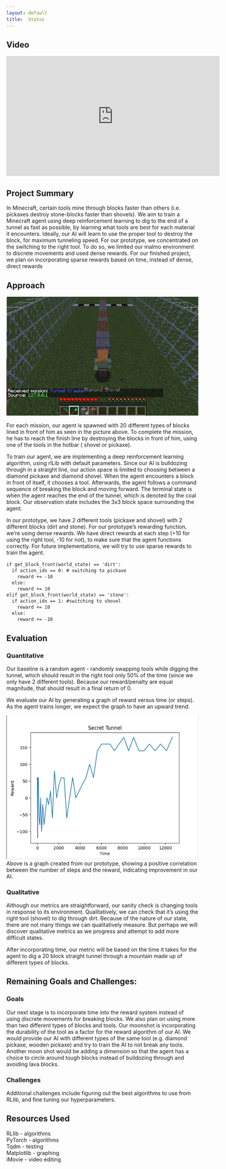 ```yaml
---
layout: default
title:  Status
---
```

## Video
<iframe width="560" height="315" src="https://youtu.be/wTAyOouitOs" frameborder="0" allow="accelerometer; autoplay; encrypted-media; gyroscope; picture-in-picture" allowfullscreen></iframe>

## Project Summary
In Minecraft, certain tools mine through blocks faster than others (i.e. pickaxes destroy stone-blocks faster than shovels). We aim to train a Minecraft agent using deep reinforcement learning to dig to the end of a tunnel as fast as possible, by learning what tools are best for each material it encounters. Ideally, our AI will learn to use the proper tool to destroy the block, for maximum tunneling speed. For our prototype, we concentrated on the switching to the right tool. To do so, we limited our malmo environment to discrete movements and used dense rewards. For our finished project, we plan on incorporating sparse rewards based on time, instead of dense, direct rewards

## Approach

<img src="assets/steve.png" >

For each mission, our agent is spawned with 20 different types of blocks lined in front of him as seen in the picture above. To complete the mission, he has to reach the finish line by destroying the blocks in front of him, using one of the tools in the hotbar ( shovel or pickaxe).  

To train our agent, we are implementing a deep reinforcement learning algorithm, using rlLib with default parameters. Since our AI is bulldozing through in a straight line, our action space is limited to choosing between a diamond pickaxe and diamond shovel. When the agent encounters a block in front of itself, it chooses a tool. Afterwards, the agent follows a command sequence of breaking the block and moving forward. The terminal state is when the agent reaches the end of the tunnel, which is denoted by the coal block. Our observation state includes the 3x3 block space surrounding the agent. 

In our prototype, we have 2 different tools (pickaxe and shovel) with 2 different blocks (dirt and stone). For our prototype’s rewarding function, we’re using dense rewards. We have direct rewards at each step (+10 for using the right tool, -10 for not), to make sure that the agent functions correctly. For future implementations, we will try to use sparse rewards to train the agent. 

```
if get_block_front(world_state) == 'dirt':
  if action_idx == 0: # switching to pickaxe
    reward += -10
  else:
    reward += 10
elif get_block_front(world_state) == 'stone':
  if action_idx == 1: #switching to shovel
    reward += 10
  else:
    reward += -10
```


## Evaluation
### Quantitative
Our baseline is a random agent - randomly swapping tools while digging the tunnel, which should result in the right tool only 50% of the time (since we only have 2 different tools). Because our reward/penalty are equal magnitude, that should result in a final return of 0.

We evaluate our AI by generating a graph of reward versus time (or steps). As the agent trains longer, we expect the graph to have an upward trend. 

<img src="assets/rewards.png" >  
Above is a graph created from our prototype, showing a positive correlation between the number of steps and the reward, indicating improvement in our AI. 

### Qualitative
Although our metrics are straightforward, our sanity check is changing tools in response to its environment. Qualitatively, we can check that it’s using the right tool (shovel) to dig through dirt. Because of the nature of our state, there are not many things we can qualitatively measure. But perhaps we will discover qualitative metrics as we progress and attempt to add more difficult states.

After incorporating time, our metric will be based on the time it takes for the agent to dig a 20 block straight tunnel through a mountain made up of different types of blocks. 

## Remaining Goals and Challenges:
### Goals
Our next stage is to incorporate time into the reward system instead of using discrete movements for breaking blocks. We also plan on using more than two different types of blocks and tools. Our moonshot is incorporating the durability of the tool as a factor for the reward algorithm of our AI. We would provide our AI with different types of the same tool (e.g. diamond pickaxe, wooden pickaxe) and try to train the AI to not break any tools. Another moon shot would be adding a dimension so that the agent has a choice to circle around tough blocks instead of bulldozing through and avoiding lava blocks.

### Challenges
Additional challenges include figuring out the best algorithms to use from RLlib, and fine tuning our hyperparameters.

## Resources Used
RLlib - algorithms\
PyTorch - algorithms\
Tqdm - testing\
Matplotlib - graphing\
iMovie - video editing
